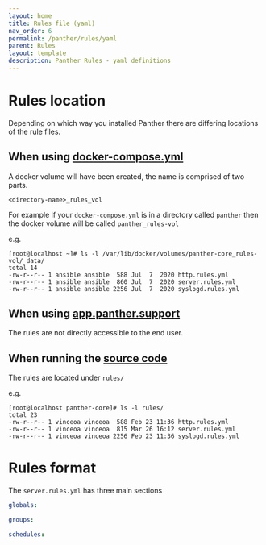 ```yaml
---
layout: home
title: Rules file (yaml)
nav_order: 6
permalink: /panther/rules/yaml
parent: Rules
layout: template
description: Panther Rules - yaml definitions
---
```


# Rules location
Depending on which way you installed Panther there are differing locations of the rule files.

## When using [docker-compose.yml](https://github.com/OpenAnswers/panther-core/blob/master/docker-compose.yml)
  A docker volume will have been created, the name is comprised of two parts.
  
  `<directory-name>_rules_vol`

  For example if your `docker-compose.yml` is in a directory called `panther` then the docker volume will be called
  `panther_rules-vol`

  e.g.
  ```console
  [root@localhost ~]# ls -l /var/lib/docker/volumes/panther-core_rules-vol/_data/
  total 14
  -rw-r--r-- 1 ansible ansible  588 Jul  7  2020 http.rules.yml
  -rw-r--r-- 1 ansible ansible  860 Jul  7  2020 server.rules.yml
  -rw-r--r-- 1 ansible ansible 2256 Jul  7  2020 syslogd.rules.yml
  ```

## When using [app.panther.support](https://app.panther.support)
  The rules are not directly accessible to the end user.

## When running the [source code](https://github.com/OpenAnswers/panther-core) 
  The rules are located under `rules/`

  e.g.
  ```console
  [root@localhost panther-core]# ls -l rules/
  total 23
  -rw-r--r-- 1 vinceoa vinceoa  588 Feb 23 11:36 http.rules.yml
  -rw-r--r-- 1 vinceoa vinceoa  815 Mar 26 16:12 server.rules.yml
  -rw-r--r-- 1 vinceoa vinceoa 2256 Feb 23 11:36 syslogd.rules.yml
  ```


# Rules format

The `server.rules.yml` has three main sections

```yaml
globals:

groups:

schedules:
```
  
